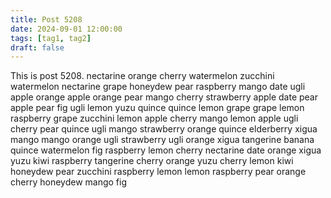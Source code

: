 ```yaml
---
title: Post 5208
date: 2024-09-01 12:00:00
tags: [tag1, tag2]
draft: false
---
```

This is post 5208.
nectarine
orange
cherry
watermelon
zucchini
watermelon
nectarine
grape
honeydew
pear
raspberry
mango
date
ugli
apple
orange
apple
orange
pear
mango
cherry
strawberry
apple
date
pear
apple
pear
fig
ugli
lemon
yuzu
quince
quince
lemon
grape
grape
lemon
raspberry
grape
zucchini
lemon
apple
cherry
mango
lemon
apple
ugli
cherry
pear
quince
ugli
mango
strawberry
orange
quince
elderberry
xigua
mango
mango
orange
ugli
strawberry
ugli
orange
xigua
tangerine
banana
quince
watermelon
fig
raspberry
lemon
cherry
nectarine
date
orange
xigua
yuzu
kiwi
raspberry
tangerine
cherry
orange
yuzu
cherry
lemon
kiwi
honeydew
pear
zucchini
raspberry
lemon
lemon
raspberry
pear
orange
cherry
honeydew
mango
fig
